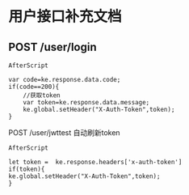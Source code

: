 # 用户接口补充文档

## POST /user/login

`AfterScript`

``` AfterScript
var code=ke.response.data.code;
if(code==200){
    //获取token
    var token=ke.response.data.message;
    ke.global.setHeader("X-Auth-Token",token); 
}
```

POST /user/jwttest 自动刷新token

`AfterScript`

``` AfterScript
let token =  ke.response.headers['x-auth-token']
if(token){
ke.global.setHeader("X-Auth-Token",token);
}
```